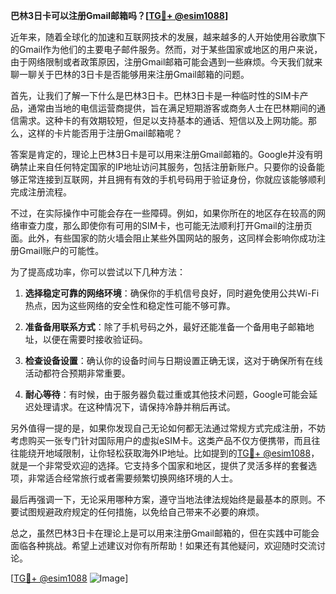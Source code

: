 **巴林3日卡可以注册Gmail邮箱吗？[[TG💪+ @esim1088](https://t.me/s/esim1088)]**

近年来，随着全球化的加速和互联网技术的发展，越来越多的人开始使用谷歌旗下的Gmail作为他们的主要电子邮件服务。然而，对于某些国家或地区的用户来说，由于网络限制或者政策原因，注册Gmail邮箱可能会遇到一些麻烦。今天我们就来聊一聊关于巴林的3日卡是否能够用来注册Gmail邮箱的问题。

首先，让我们了解一下什么是巴林3日卡。巴林3日卡是一种临时性的SIM卡产品，通常由当地的电信运营商提供，旨在满足短期游客或商务人士在巴林期间的通信需求。这种卡的有效期较短，但足以支持基本的通话、短信以及上网功能。那么，这样的卡片能否用于注册Gmail邮箱呢？

答案是肯定的，理论上巴林3日卡是可以用来注册Gmail邮箱的。Google并没有明确禁止来自任何特定国家的IP地址访问其服务，包括注册新账户。只要你的设备能够正常连接到互联网，并且拥有有效的手机号码用于验证身份，你就应该能够顺利完成注册流程。

不过，在实际操作中可能会存在一些障碍。例如，如果你所在的地区存在较高的网络审查力度，那么即使你有可用的SIM卡，也可能无法顺利打开Gmail的注册页面。此外，有些国家的防火墙会阻止某些外国网站的服务，这同样会影响你成功注册Gmail账户的可能性。

为了提高成功率，你可以尝试以下几种方法：

1. **选择稳定可靠的网络环境**：确保你的手机信号良好，同时避免使用公共Wi-Fi热点，因为这些网络的安全性和稳定性可能不够可靠。
   
2. **准备备用联系方式**：除了手机号码之外，最好还能准备一个备用电子邮箱地址，以便在需要时接收验证码。
   
3. **检查设备设置**：确认你的设备时间与日期设置正确无误，这对于确保所有在线活动都符合预期非常重要。

4. **耐心等待**：有时候，由于服务器负载过重或其他技术问题，Google可能会延迟处理请求。在这种情况下，请保持冷静并稍后再试。

另外值得一提的是，如果你发现自己无论如何都无法通过常规方式完成注册，不妨考虑购买一张专门针对国际用户的虚拟eSIM卡。这类产品不仅方便携带，而且往往能绕开地域限制，让你轻松获取海外IP地址。比如提到的[TG💪+ @esim1088](https://t.me/s/esim1088)，就是一个非常受欢迎的选择。它支持多个国家和地区，提供了灵活多样的套餐选项，非常适合经常旅行或者需要频繁切换网络环境的人士。

最后再强调一下，无论采用哪种方案，遵守当地法律法规始终是最基本的原则。不要试图规避政府规定的任何措施，以免给自己带来不必要的麻烦。

总之，虽然巴林3日卡在理论上是可以用来注册Gmail邮箱的，但在实践中可能会面临各种挑战。希望上述建议对你有所帮助！如果还有其他疑问，欢迎随时交流讨论。

[[TG💪+ @esim1088](https://t.me/s/esim1088) ![Image](https://i.postimg.cc/4NQfJmqS/Snipaste-2025-05-13-00-14-12.png)]